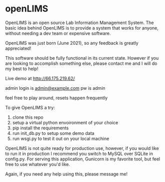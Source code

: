 # openLIMS

OpenLIMS is an open source Lab Information Management System. 
The basic idea behind OpenLIMS is to provide a system that works for anyone, without needing a dev team or expensive software. 

OpenLIMS was just born (June 2021), so any feedback is greatly appreciated! 

This software should be fully functional in its current state. 
However if you are looking to accomplish something else, please contact me and I will do my best to help!


Live demo at http://66.175.219.62/

admin login is admin@example.com pw is admin

feel free to play around, resets happen frequently


To give OpenLIMS a try:
1) clone this repo
2) setup a virtual python envoironment of your choice
3) pip install the requirements
4) run init_db.py to setup some demo data
5) run wsgi.py to test it out on your local machine

OpenLIMS is not quite ready for production use, however, if you would like to run it in production I recommend you switch to MySQL over SQLite in config.py.
For serving this application, Gunicorn is my favorite tool, but feel free to use whatever you'd like.

Again, if you need any help using this, please message me!